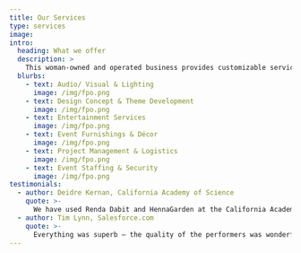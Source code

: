 ```yaml
---
title: Our Services
type: services
image: 
intro:
  heading: What we offer
  description: >
    This woman-owned and operated business provides customizable services for events of all sizes. We can spearhead your entire event or assist you with a few key elements.
  blurbs:
    - text: Audio/ Visual & Lighting
      image: /img/fpo.png
    - text: Design Concept & Theme Development
      image: /img/fpo.png
    - text: Entertainment Services
      image: /img/fpo.png
    - text: Event Furnishings & Décor
      image: /img/fpo.png
    - text: Project Management & Logistics
      image: /img/fpo.png
    - text: Event Staffing & Security
      image: /img/fpo.png
testimonials:
  - author: Deidre Kernan, California Academy of Science
    quote: >-
      We have used Renda Dabit and HennaGarden at the California Academy of Sciences’ Annual Black Tie Ball for several years.  They are fabulous!  Extremely professional, easy to work with, great costumes and ideas, great henna, face painting and crystal tattoos.  The guests love them.  I would recommend them to anyone for any event.
  - author: Tim Lynn, Salesforce.com
    quote: >-
      Everything was superb — the quality of the performers was wonderful — all 60 of them!  I was particularly delighted with the cross-cultural variety of all the performers…Your people really made the difference between a good event and a memorable one.  You made it so easy and we will absolutely use Henna Garden again for our next big event!
---
```


